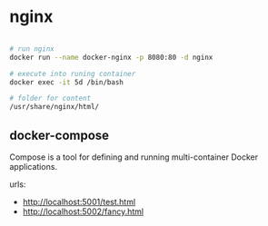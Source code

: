# nginx

```bash

# run nginx
docker run --name docker-nginx -p 8080:80 -d nginx

# execute into runing container
docker exec -it 5d /bin/bash

# folder for content
/usr/share/nginx/html/

```

## docker-compose

Compose is a tool for defining and running multi-container Docker applications.

urls:

- [http://localhost:5001/test.html](http://localhost:5001/test.html)
- [http://localhost:5002/fancy.html](http://localhost:5002/fancy.html)

